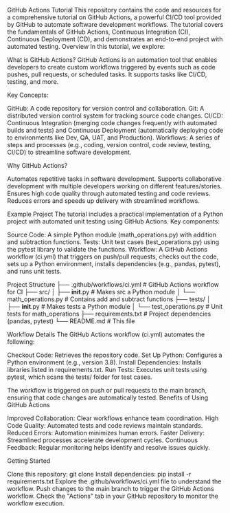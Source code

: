 GitHub Actions Tutorial
This repository contains the code and resources for a comprehensive tutorial on GitHub Actions, a powerful CI/CD tool provided by GitHub to automate software development workflows. The tutorial covers the fundamentals of GitHub Actions, Continuous Integration (CI), Continuous Deployment (CD), and demonstrates an end-to-end project with automated testing.
Overview
In this tutorial, we explore:

What is GitHub Actions?
GitHub Actions is an automation tool that enables developers to create custom workflows triggered by events such as code pushes, pull requests, or scheduled tasks. It supports tasks like CI/CD, testing, and more.

Key Concepts:

GitHub: A code repository for version control and collaboration.
Git: A distributed version control system for tracking source code changes.
CI/CD: Continuous Integration (merging code changes frequently with automated builds and tests) and Continuous Deployment (automatically deploying code to environments like Dev, QA, UAT, and Production).
Workflows: A series of steps and processes (e.g., coding, version control, code review, testing, CI/CD) to streamline software development.


Why GitHub Actions?

Automates repetitive tasks in software development.
Supports collaborative development with multiple developers working on different features/stories.
Ensures high code quality through automated testing and code reviews.
Reduces errors and speeds up delivery with streamlined workflows.



Example Project
The tutorial includes a practical implementation of a Python project with automated unit testing using GitHub Actions. Key components:

Source Code: A simple Python module (math_operations.py) with addition and subtraction functions.
Tests: Unit test cases (test_operations.py) using the pytest library to validate the functions.
Workflow: A GitHub Actions workflow (ci.yml) that triggers on push/pull requests, checks out the code, sets up a Python environment, installs dependencies (e.g., pandas, pytest), and runs unit tests.

Project Structure
├── .github/workflows/ci.yml    # GitHub Actions workflow for CI
├── src/
│   ├── __init__.py            # Makes src a Python module
│   └── math_operations.py     # Contains add and subtract functions
├── tests/
│   ├── __init__.py            # Makes tests a Python module
│   └── test_operations.py     # Unit tests for math_operations
├── requirements.txt            # Project dependencies (pandas, pytest)
└── README.md                  # This file

Workflow Details
The GitHub Actions workflow (ci.yml) automates the following:

Checkout Code: Retrieves the repository code.
Set Up Python: Configures a Python environment (e.g., version 3.8).
Install Dependencies: Installs libraries listed in requirements.txt.
Run Tests: Executes unit tests using pytest, which scans the tests/ folder for test cases.

The workflow is triggered on push or pull requests to the main branch, ensuring that code changes are automatically tested.
Benefits of Using GitHub Actions

Improved Collaboration: Clear workflows enhance team coordination.
High Code Quality: Automated tests and code reviews maintain standards.
Reduced Errors: Automation minimizes human errors.
Faster Delivery: Streamlined processes accelerate development cycles.
Continuous Feedback: Regular monitoring helps identify and resolve issues quickly.

Getting Started

Clone this repository: git clone [<repository-url>](https://github.com/BadagiAnanya/appgithubaction.git)
Install dependencies: pip install -r requirements.txt
Explore the .github/workflows/ci.yml file to understand the workflow.
Push changes to the main branch to trigger the GitHub Actions workflow.
Check the "Actions" tab in your GitHub repository to monitor the workflow execution.

